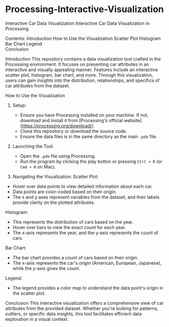 # Processing-Interactive-Visualization
Interactive Car Data Visualization
Interactive Car Data Visualization in Processing


Contents:
Introduction
How to Use the Visualization
Scatter Plot
Histogram
Bar Chart
Legend	
Conclusion


Introduction
This repository contains a data visualization tool crafted in the Processing environment. It focuses on presenting car attributes in an interactive and visually appealing manner. Features include an interactive scatter plot, histogram, bar chart, and more. Through this visualization, users can gain insights into the distribution, relationships, and specifics of car attributes from the dataset.

How to Use the Visualization
1. Setup:
    - Ensure you have Processing installed on your machine. If not, download and install it from [Processing's official website] (https://processing.org/download/).
    - Clone this repository or download the source code.
    - Ensure the data files is in the same directory as the main `.pde` file.

2. Launching the Tool:
    - Open the `.pde` file using Processing.
    - Run the program by clicking the play button or pressing `Ctrl + R` (or `Cmd + R` on Mac).

3. Navigating the Visualization:
Scatter Plot: 
-	Hover over data points to view detailed information about each car.
-	Data points are color-coded based on their origin. 
-	The x and y axes represent variables from the dataset, and their labels provide clarity on the plotted attributes.

Histogram:
-	This represents the distribution of cars based on the year.
-	Hover over bars to view the exact count for each year.
-	The x-axis represents the year, and the y-axis represents the count of cars.

Bar Chart:
-	The bar chart provides a count of cars based on their origin.
-	The x-axis represents the car's origin (American, European, Japanese), while the y-axis gives the count.

Legend:
-	The legend provides a color map to understand the data point's origin in the scatter plot.

Conclusion
This interactive visualization offers a comprehensive view of car attributes from the provided dataset. Whether you're looking for patterns, outliers, or specific data insights, this tool facilitates efficient data exploration in a visual context.
